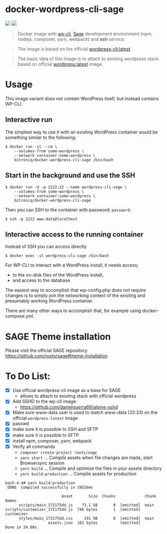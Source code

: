 # docker-wordpress-cli-sage

[![](https://images.microbadger.com/badges/image/bitroniq/docker-wordpress-cli-sage.svg)](https://microbadger.com/images/bitroniq/docker-wordpress-cli-sage "Get your own image badge on microbadger.com")
[![](https://images.microbadger.com/badges/version/bitroniq/docker-wordpress-cli-sage.svg)](https://microbadger.com/images/bitroniq/docker-wordpress-cli-sage "Get your own version badge on microbadger.com")

> Docker image with [wp-cli](https://wp-cli.org/), [Sage](https://roots.io/sage/) development environment (npm, nodejs, composer, yarn, webpack) and **ssh** service.

> The image is based on the official [wordpress-cli:latest](https://hub.docker.com/r/library/wordpress/).

> The basic idea of this image is to attach to existing wordpress stack based on official [wordpress:latest](https://hub.docker.com/r/library/wordpress/) image.

# Usage

This image variant does not contain WordPress itself, but instead contains WP-CLI.

## Interactive run
The simplest way to use it with an existing WordPress container would be something similar to the following:

```shell
$ docker run -it --rm \
    --volumes-from some-wordpress \
    --network container:some-wordpress \
    bitroniq/docker-wordpress-cli-sage /bin/bash
```

## Start in the background and use the SSH

```
$ docker run -d -p 2222:22 --name wordpress-cli-sage \
    --volumes-from some-wordpress \
    --network container:some-wordpress \
    bitroniq/docker-wordpress-cli-sage
```

Then you can SSH to the container with password: `password`:
```
$ ssh -p 2222 www-data@localhost
```

## Interactive access to the running container

Instead of SSH you can access directly
```
$ docker exec -it wordpress-cli-sage /bin/bash
```

For WP-CLI to interact with a WordPress install, it needs access;
  - to the on-disk files of the WordPress install,
  - and access to the database

The easiest way to accomplish that wp-config.php does not require changes is to simply join the networking context of the existing and presumably working WordPress container.

There are many other ways to accomplish that, for example using docker-compose.yml.

# SAGE Theme installation

Please visit the official SAGE repository: https://github.com/roots/sage#theme-installation


# To Do List:
* [x] Usa official wordpress-cli image as a base for SAGE
  - allows to attach to exisitng stack with official wordpress
* [x] Add SSHD to the wp-cli image:
  - https://github.com/danielguerra69/alpine-sshd
* [x] Make sure www-data user is used to match www-data (33:33) on the official `wordpress:latest` image
* [x] passwd
* [x] make sure it is possible to SSH and SFTP
* [x] make sure it is possible to SFTP
* [x] install npm, composer, yarn, webpack
* [x] Verify all commands
  - `composer create-project roots/sage`
  - `yarn start` ... Compile assets when file changes are made, start Browsersync session
  - `yarn build` ... Compile and optimize the files in your assets directory
  - `yarn build:production` ... Compile assets for production

```
bash-4.4# yarn build:production
 DONE  Compiled successfully in 19526ms

                         Asset       Size  Chunks             Chunk Names
      scripts/main_172175dd.js    73.1 kB       0  [emitted]  main
scripts/customizer_172175dd.js  746 bytes       1  [emitted]  customizer
      styles/main_172175dd.css     191 kB       0  [emitted]  main
                   assets.json  161 bytes          [emitted]
Done in 24.08s.
```

